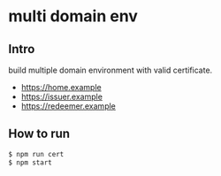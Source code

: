 # multi domain env

## Intro

build multiple domain environment with valid certificate.

- https://home.example
- https://issuer.example
- https://redeemer.example

## How to run

```sh
$ npm run cert
$ npm start
```
